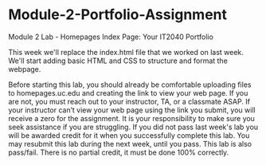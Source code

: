 # Module-2-Portfolio-Assignment
Module 2 Lab - Homepages Index Page:  Your IT2040 Portfolio 
 
This week we'll replace the index.html file that we worked on last week.  We'll start adding basic HTML and CSS to structure and format the webpage.  
 
Before starting this lab, you should already be comfortable uploading files to homepages.uc.edu and creating the link to view your web page.  If you are not, you must reach out to your instructor, TA, or a classmate ASAP. If your instructor can’t view your web page using the link you submit, you will receive a zero for the assignment.  It is your responsibility to make sure you seek assistance if you are struggling.  If you did not pass last week's lab you will be awarded credit for it when you successfully complete this lab.  You may resubmit this lab during the next week, until you pass.  This lab is also pass/fail.  There is no partial credit, it must be done 100% correctly.
